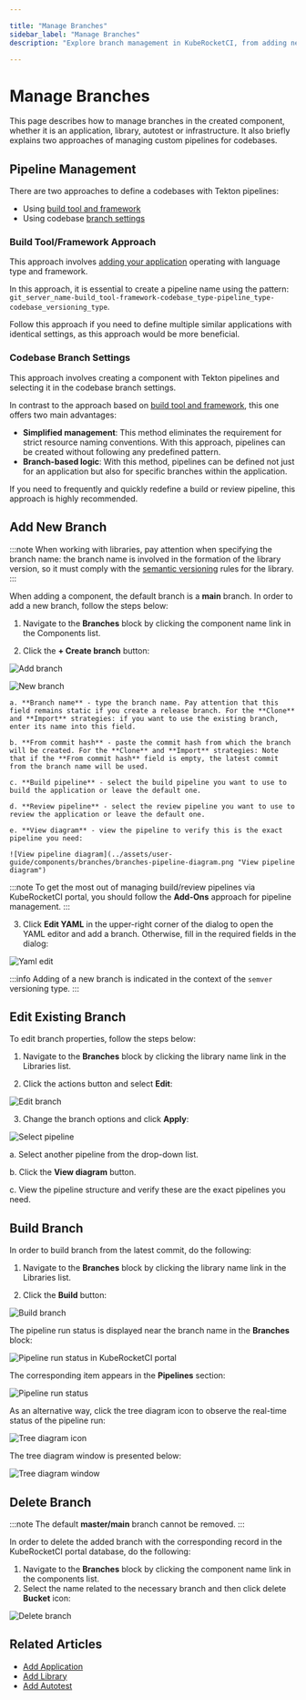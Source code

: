 ```yaml
---

title: "Manage Branches"
sidebar_label: "Manage Branches"
description: "Explore branch management in KubeRocketCI, from adding new branches, editing properties, to integrating pipelines for applications, libraries, and more."

---
```

<!-- markdownlint-disable MD025 -->

# Manage Branches

<head>
  <link rel="canonical" href="https://docs.kuberocketci.io/docs/user-guide/manage-branches" />
</head>

This page describes how to manage branches in the created component, whether it is an application, library, autotest or infrastructure. It also briefly explains two approaches of managing custom pipelines for codebases.

## Pipeline Management

There are two approaches to define a codebases with Tekton pipelines:

  * Using [build tool and framework](../use-cases/tekton-custom-pipelines.md)
  * Using codebase [branch settings](../use-cases/custom-pipelines-flow.md)

### Build Tool/Framework Approach

This approach involves [adding your application](../use-cases/tekton-custom-pipelines.md) operating with language type and framework.

In this approach, it is essential to create a pipeline name using the pattern: `git_server_name-build_tool-framework-codebase_type-pipeline_type-codebase_versioning_type`.

Follow this approach if you need to define multiple similar applications with identical settings, as this approach would be more beneficial.

### Codebase Branch Settings

This approach involves creating a component with Tekton pipelines and selecting it in the codebase branch settings.

In contrast to the approach based on [build tool and framework](../use-cases/tekton-custom-pipelines.md), this one offers two main advantages:

  * **Simplified management**: This method eliminates the requirement for strict resource naming conventions. With this approach, pipelines can be created without following any predefined pattern.
  * **Branch-based logic**: With this method, pipelines can be defined not just for an application but also for specific branches within the application.

If you need to frequently and quickly redefine a build or review pipeline, this approach is highly recommended.

## Add New Branch

:::note
  When working with libraries, pay attention when specifying the branch name: the branch name is involved in the formation of the library version, so it must comply with the [semantic versioning](https://semver.org/) rules for the library.
:::

When adding a component, the default branch is a **main** branch. In order to add a new branch, follow the steps below:

1. Navigate to the **Branches** block by clicking the component name link in the Components list.

2. Click the **+ Create branch** button:

  ![Add branch](../assets/user-guide/components/branches/branches-addbranch.png "Add branch")

  ![New branch](../assets/user-guide/components/branches/branches-create-new-branch.png "New branch")

    a. **Branch name** - type the branch name. Pay attention that this field remains static if you create a release branch. For the **Clone** and **Import** strategies: if you want to use the existing branch, enter its name into this field.

    b. **From commit hash** - paste the commit hash from which the branch will be created. For the **Clone** and **Import** strategies: Note that if the **From commit hash** field is empty, the latest commit from the branch name will be used.

    c. **Build pipeline** - select the build pipeline you want to use to build the application or leave the default one.

    d. **Review pipeline** - select the review pipeline you want to use to review the application or leave the default one.

    e. **View diagram** - view the pipeline to verify this is the exact pipeline you need:

    ![View pipeline diagram](../assets/user-guide/components/branches/branches-pipeline-diagram.png "View pipeline diagram")

  :::note
  To get the most out of managing build/review pipelines via KubeRocketCI portal, you should follow the **Add-Ons** approach for pipeline management.
  :::

3. Click **Edit YAML** in the upper-right corner of the dialog to open the YAML editor and add a branch. Otherwise, fill in the required fields in the dialog:

  ![Yaml edit](../assets/user-guide/components/branches/branches-yaml-edit.png "Yaml edit")

  :::info
    Adding of a new branch is indicated in the context of the `semver` versioning type.
  :::

## Edit Existing Branch

To edit branch properties, follow the steps below:

1. Navigate to the **Branches** block by clicking the library name link in the Libraries list.

2. Click the actions button and select **Edit**:

  ![Edit branch](../assets/user-guide/components/branches/branches-edit-branch.png "Edit branch")

3. Change the branch options and click **Apply**:

  ![Select pipeline](../assets/user-guide/components/branches/branches-set-pipelines.png "Select pipeline")

  a. Select another pipeline from the drop-down list.

  b. Click the **View diagram** button.

  c. View the pipeline structure and verify these are the exact pipelines you need.

## Build Branch

In order to build branch from the latest commit, do the following:

1. Navigate to the **Branches** block by clicking the library name link in the Libraries list.

2. Click the **Build** button:

  ![Build branch](../assets/user-guide/components/branches/branches-build-branch.png "Build branch")

The pipeline run status is displayed near the branch name in the **Branches** block:

  ![Pipeline run status in KubeRocketCI portal](../assets/user-guide/components/branches/branches-pipeline-run-status.png "Pipeline run status in KubeRocketCI portal")

The corresponding item appears in the **Pipelines** section:

  ![Pipeline run status](../assets/user-guide/components/branches/branches-pipelineruns-list.png "Pipeline run status")

As an alternative way, click the tree diagram icon to observe the real-time status of the pipeline run:

  ![Tree diagram icon](../assets/user-guide/components/branches/branches-tree-diagram-icon.png "Tree diagram icon")

The tree diagram window is presented below:

  ![Tree diagram window](../assets/user-guide/components/branches/branches-tree-diagram-window.png "Tree diagram window")

## Delete Branch

:::note
  The default **master/main** branch cannot be removed.
:::

In order to delete the added branch with the corresponding record in the KubeRocketCI portal database, do the following:

1. Navigate to the **Branches** block by clicking the component name link in the components list.
2. Select the name related to the necessary branch and then click delete **Bucket** icon:

  ![Delete branch](../assets/user-guide/components/branches/branches-delete-branch.png "Delete branch")

## Related Articles

* [Add Application](../user-guide/add-application.md)
* [Add Library](../user-guide/add-library.md)
* [Add Autotest](../user-guide/add-autotest.md)
